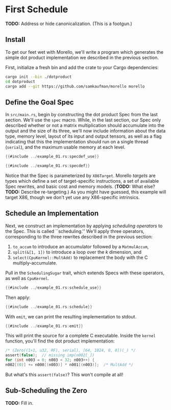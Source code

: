 # First Schedule

**TODO:** Address or hide canonicalization. (This is a footgun.)

## Install

To get our feet wet with Morello, we'll write a program which generates the
simple dot product implementation we described in the previous section.

First, initialize a fresh bin and add the crate to your Cargo dependencies:

```sh
cargo init --bin ./dotproduct
cd dotproduct
cargo add --git https://github.com/samkaufman/morello morello
```

## Define the Goal Spec

In `src/main.rs`, begin by constructing the dot product Spec from the last
section. We'll use the `spec` macro. While, in the last section, our Spec only
described whether or not a matrix multiplication should accumulate into the
output and the size of its three, we'll now include information about the data
type, memory level, layout of its input and output tensors, as well as a
flag indicating that this the implementation should run on a single thread
(`serial`), and the maximum usable memory at each level.

```rust
{{#include ../example_01.rs:specdef_use}}

{{#include ../example_01.rs:specdef}}
```


Notice that the Spec is parameterized by `X86Target`. Morello *targets* are
types which define a set of target-specific instructions, a set of available
Spec rewrites, and basic cost and memory models. (**TODO:** What else?
**TODO:** Describe re-targeting.) As you might have guessed, this example will
target X86, though we don't yet use any X86-specific intrinsics.

## Schedule an Implementation

Next, we construct an implementation by applying *scheduling operators* to the
Spec. This is called ``scheduling.'' We'll apply three operators, corresponding
to the three rewrites described in the previous section:

1. `to_accum` to introduce an accumulator followed by a `MatmulAccum`,
2. `split(&[1, 1])` to introduce a loop over the *k* dimension, and
3. `select(CpuKernel::MultAdd)` to replacement the body with the C multiply-accumulate.

Pull in the `SchedulingSugar` trait, which extends Specs with these operators,
as well as `CpuKernel`.

```rust
{{#include ../example_01.rs:schedule_use}}
```

Then apply:

```rust
{{#include ../example_01.rs:schedule}}
```

With `emit`, we can print the resulting implementation to stdout.

```rust
{{#include ../example_01.rs:emit}}
```

This will print the source for a complete C executable. Inside the `kernel` function,
you'll find the dot product implementation:

```c
/* (Zero((1×1, u32, RF), serial), [64, 1024, 0, 0])(_) */                                                                                                                                                      
assert(false);  // missing imp(n002[_])                                                                                                                                                                        
for (int n003 = 0; n003 < 32; n003++) {                                                                                                                                                                        
n002[(0)] += n000[(n003)] * n001[(n003)];  /* MultAdd */
```

But what's this `assert(false)`? This won't compile at all!

## Sub-Scheduling the Zero

**TODO:** Fill in.
